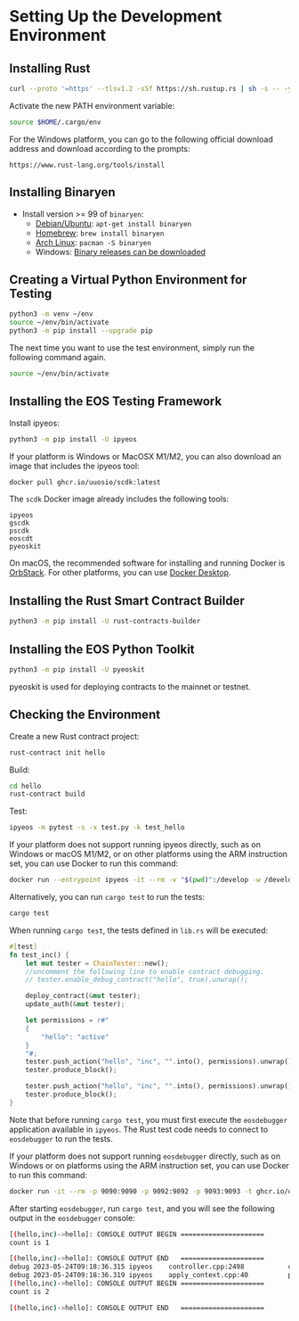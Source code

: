 # Setting Up the Development Environment

## Installing Rust

```bash
curl --proto '=https' --tlsv1.2 -sSf https://sh.rustup.rs | sh -s -- -y
```

Activate the new PATH environment variable:

```bash
source $HOME/.cargo/env
```

For the Windows platform, you can go to the following official download address and download according to the prompts:

```
https://www.rust-lang.org/tools/install
```

## Installing Binaryen

* Install version >= 99 of `binaryen`:
  * [Debian/Ubuntu](https://tracker.debian.org/pkg/binaryen): `apt-get install binaryen`
  * [Homebrew](https://formulae.brew.sh/formula/binaryen): `brew install binaryen`
  * [Arch Linux](https://archlinux.org/packages/community/x86_64/binaryen/): `pacman -S binaryen`
  * Windows: [Binary releases can be downloaded](https://github.com/WebAssembly/binaryen/releases)

## Creating a Virtual Python Environment for Testing

```bash
python3 -m venv ~/env
source ~/env/bin/activate
python3 -m pip install --upgrade pip
```

The next time you want to use the test environment, simply run the following command again.

```bash
source ~/env/bin/activate
```

## Installing the EOS Testing Framework

Install ipyeos:

```bash
python3 -m pip install -U ipyeos
```

If your platform is Windows or MacOSX M1/M2, you can also download an image that includes the ipyeos tool:

```bash
docker pull ghcr.io/uuosio/scdk:latest
```

The `scdk` Docker image already includes the following tools:

```
ipyeos
gscdk
pscdk
eoscdt
pyeoskit
```

On macOS, the recommended software for installing and running Docker is [OrbStack](https://orbstack.dev/download). For other platforms, you can use [Docker Desktop](https://www.docker.com/products/docker-desktop).

## Installing the Rust Smart Contract Builder

```bash
python3 -m pip install -U rust-contracts-builder
```

## Installing the EOS Python Toolkit

```bash
python3 -m pip install -U pyeoskit
```

pyeoskit is used for deploying contracts to the mainnet or testnet.

## Checking the Environment

Create a new Rust contract project:

```bash
rust-contract init hello
```

Build:

```bash
cd hello
rust-contract build
```

Test:

```bash
ipyeos -m pytest -s -x test.py -k test_hello
```

If your platform does not support running ipyeos directly, such as on Windows or macOS M1/M2, or on other platforms using the ARM instruction set, you can use Docker to run this command:

```bash
docker run --entrypoint ipyeos -it --rm -v "$(pwd)":/develop -w /develop -t ghcr.io/uuosio/scdk -m pytest -s -x test.py -k test_hello
```

Alternatively, you can run `cargo test` to run the tests:

```bash
cargo test
```

When running `cargo test`, the tests defined in `lib.rs` will be executed:

```rust
#[test]
fn test_inc() {
    let mut tester = ChainTester::new();
    //uncomment the following line to enable contract debugging.
    // tester.enable_debug_contract("hello", true).unwrap();

    deploy_contract(&mut tester);
    update_auth(&mut tester);

    let permissions = r#"
    {
        "hello": "active"
    }
    "#;
    tester.push_action("hello", "inc", "".into(), permissions).unwrap();
    tester.produce_block();

    tester.push_action("hello", "inc", "".into(), permissions).unwrap();
    tester.produce_block();
}
```

Note that before running `cargo test`, you must first execute the `eosdebugger` application available in `ipyeos`. The Rust test code needs to connect to `eosdebugger` to run the tests.

If your platform does not support running `eosdebugger` directly, such as on Windows or on platforms using the ARM instruction set, you can use Docker to run this command:

```bash
docker run -it --rm -p 9090:9090 -p 9092:9092 -p 9093:9093 -t ghcr.io/uuosio/scdk
```

After starting `eosdebugger`, run `cargo test`, and you will see the following output in the `eosdebugger` console:

```bash
[(hello,inc)->hello]: CONSOLE OUTPUT BEGIN =====================
count is 1

[(hello,inc)->hello]: CONSOLE OUTPUT END   =====================
debug 2023-05-24T09:18:36.315 ipyeos    controller.cpp:2498           clear_expired_input_ ] removed 0 expired transactions of the 50 input dedup list, pending block time 2018-06-01T12:00:04.000
debug 2023-05-24T09:18:36.319 ipyeos    apply_context.cpp:40          print_debug          ] 
[(hello,inc)->hello]: CONSOLE OUTPUT BEGIN =====================
count is 2

[(hello,inc)->hello]: CONSOLE OUTPUT END   =====================
```
